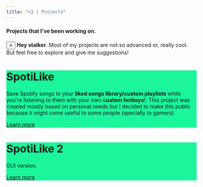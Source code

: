 ```yaml
---
title: "<3 | Projects"
---
```


#### Projects that I've been working on. 

<div class="alert alert-dismissible alert-info">
  <button type="button" class="close" data-dismiss="alert">&times;</button>
  <strong>Hey stalker</strong>. Most of my projects are not so advanced or, really cool. But feel free to explore and give me suggestions!
</div>

<div class="jumbotron" style="background-color: #1BF59B">
  <h1>SpotiLike</h1>
  <p>Save Spotify songs to your <b>liked songs library/custom playlists</b> while you're listening to them with your own <b>custom hotkeys</b>!. This project was created mostly based on personal needs but I decided to make this public because it might come useful to some people (specially to gamers)</p>
  <p><a  href="SpotiLike.html" class="btn btn-primary btn-lg">Learn more</a></p>
</div>

<div class="jumbotron" style="background-color: #1BF59B">
  <h1>SpotiLike 2</h1>
  <p>GUI version.</p>
  <p><a  href="SpotiLike_2.0.html" class="btn btn-primary btn-lg">Learn more</a></p>
</div>
